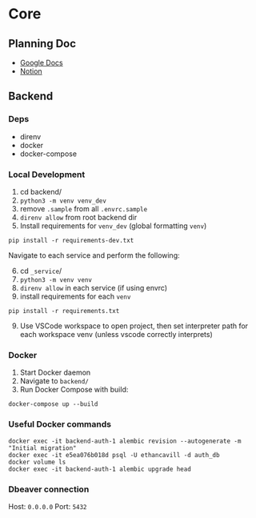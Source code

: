 # Core

## Planning Doc
- [Google Docs](https://docs.google.com/document/d/1nWxq26N9xc58UbZNNJ4-m58uU7EoFh0y7El0LYVcf4U/edit?usp=sharing)
- [Notion](https://www.notion.so/Main-Microservice-Project-fb97d85962ef45c2bce9fa9714499ec2?pvs=4)

## Backend 
### Deps
- direnv
- docker
- docker-compose

### Local Development
1. cd backend/
2. `python3 -m venv venv_dev`
3. remove `.sample` from all `.envrc.sample`
4. `direnv allow` from root backend dir
5. Install requirements for `venv_dev` (global formatting `venv`)
```
pip install -r requirements-dev.txt
```

Navigate to each service and perform the following:

6. cd `_service`/
7. `python3 -m venv venv`
8. `direnv allow` in each service (if using envrc)
9. install requirements for each `venv`
```
pip install -r requirements.txt
```

9. Use VSCode workspace to open project, then set interpreter path for each workspace venv (unless vscode correctly interprets)


### Docker
1. Start Docker daemon
2. Navigate to `backend/`
3. Run Docker Compose with build:
```
docker-compose up --build
```

### Useful Docker commands
```
docker exec -it backend-auth-1 alembic revision --autogenerate -m "Initial migration"
docker exec -it e5ea076b018d psql -U ethancavill -d auth_db
docker volume ls
docker exec -it backend-auth-1 alembic upgrade head
```

### Dbeaver connection
Host: `0.0.0.0`
Port: `5432`
